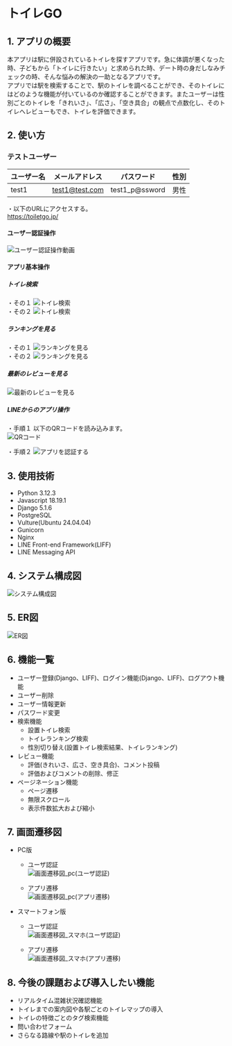 # トイレGO

## 1. アプリの概要 <br>
本アプリは駅に併設されているトイレを探すアプリです。急に体調が悪くなった時、子どもから「トイレに行きたい」と求められた時、デート時の身だしなみチェックの時、そんな悩みの解決の一助となるアプリです。<br>
アプリでは駅を検索することで、駅のトイレを調べることができ、そのトイレにはどのような機能が付いているのか確認することができます。またユーザーは性別ごとのトイレを「きれいさ」、「広さ」、「空き具合」の観点で点数化し、そのトイレへレビューもでき、トイレを評価できます。

## 2. 使い方
### テストユーザー

|ユーザー名   |メールアドレス         |パスワード          |性別  |
|------------|----------------------|-------------------|----  |
|test1       |test1@test.com        |test1_p@ssword     |男性  |

・以下のURLにアクセスする。 <br>
https://toiletgo.jp/

#### ユーザー認証操作
![ユーザー認証操作動画](assets/readme/authentication.gif)

#### アプリ基本操作
##### トイレ検索
・その１
![トイレ検索](assets/readme/app_basic_1.gif)<br>
・その２
![トイレ検索](assets/readme/app_basic_2.gif)

##### ランキングを見る
・その１
![ランキングを見る](assets/readme/app_basic_3.gif)<br>
・その２
![ランキングを見る](assets/readme/app_basic_4.gif)

##### 最新のレビューを見る
![最新のレビューを見る](assets/readme/app_basic_5.gif)

##### LINEからのアプリ操作
・手順１
以下のQRコードを読み込みます。<br>
![QRコード](assets/readme/app_qr.png)<br>

・手順２
![アプリを認証する](assets/readme/login_smartphone.gif)<br>


## 3. 使用技術
* Python 3.12.3
* Javascript 18.19.1
* Django 5.1.6
* PostgreSQL
* Vulture(Ubuntu 24.04.04)
* Gunicorn
* Nginx
* LINE Front-end Framework(LIFF)
* LINE Messaging API

## 4. システム構成図 <br>
![システム構成図](assets/readme/system_structure.png)

## 5. ER図 <br>
![ER図](assets/readme/toiletgo_er.png)

## 6. 機能一覧
* ユーザー登録(Django、LIFF)、ログイン機能(Django、LIFF)、ログアウト機能
* ユーザー削除
* ユーザー情報更新
* パスワード変更
* 検索機能
  * 設置トイレ検索
  * トイレランキング検索
  * 性別切り替え(設置トイレ検索結果、トイレランキング)
* レビュー機能
  * 評価(きれいさ、広さ、空き具合)、コメント投稿
  * 評価およびコメントの削除、修正
* ページネーション機能
  * ページ遷移
  * 無限スクロール
  * 表示件数拡大および縮小

## 7. 画面遷移図
* PC版
  * ユーザ認証 <br>
  ![画面遷移図_pc(ユーザ認証)](assets/readme/authentication_pc.png)
  
  * アプリ遷移 <br>
  ![画面遷移図_pc(アプリ遷移)](assets/readme/app_pc.png)

* スマートフォン版
  * ユーザ認証 <br>
  ![画面遷移図_スマホ(ユーザ認証)](assets/readme/authentication_smartphone.png)

  * アプリ遷移 <br>
  ![画面遷移図_スマホ(アプリ遷移)](assets/readme/app_smartphone.png)


## 8. 今後の課題および導入したい機能
* リアルタイム混雑状況確認機能
* トイレまでの案内図や各駅ごとのトイレマップの導入
* トイレの特徴ごとのタグ検索機能
* 問い合わせフォーム
* さらなる路線や駅のトイレを追加
